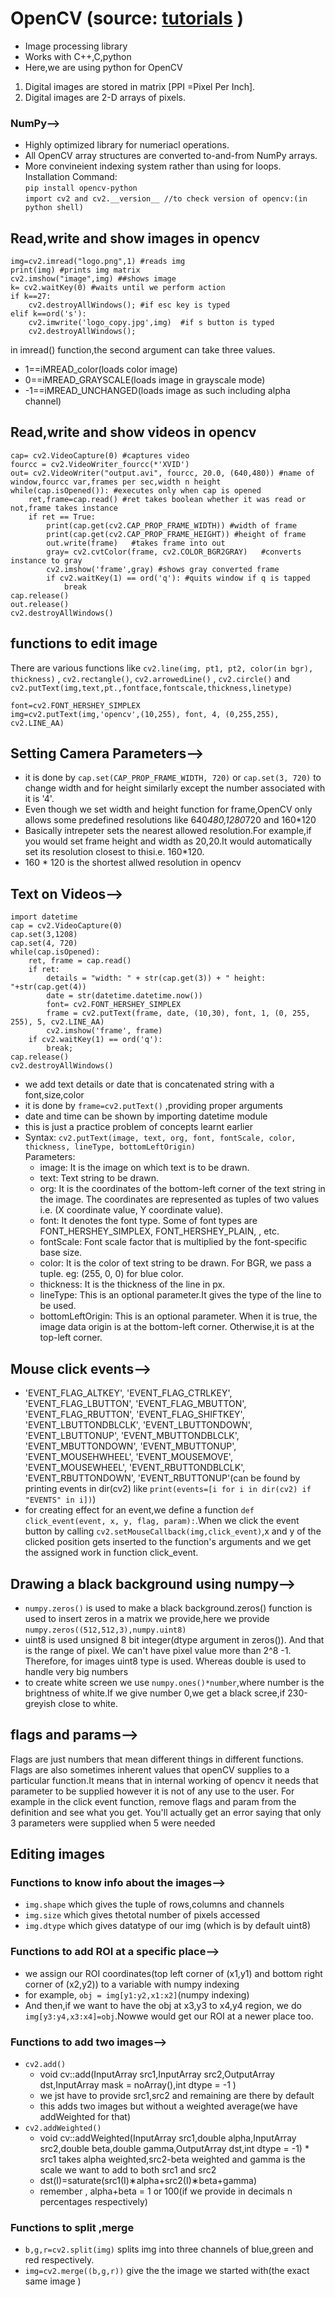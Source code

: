 # OpenCV (source: [tutorials](https://www.youtube.com/watch?v=kdLM6AOd2vc&list=PLS1QulWo1RIa7D1O6skqDQ-JZ1GGHKK-K) )
* Image processing library
* Works with C++,C,python
* Here,we are using python for OpenCV<br>
1. Digital images are stored in matrix [PPI =Pixel Per Inch].<br>
2. Digital images are 2-D arrays of pixels.<br>
### NumPy-->
* Highly optimized library for numeriacl operations.
* All OpenCV array structures are converted to-and-from NumPy arrays.
* More convineient indexing system rather than using for loops.
Installation Command:<br>
`pip install opencv-python`<br>
`import cv2 and cv2.__version__ //to check version of opencv:(in python shell)`

## Read,write and show images in opencv
```import cv2
img=cv2.imread("logo.png",1) #reads img
print(img) #prints img matrix
cv2.imshow("image",img) ##shows image
k= cv2.waitKey(0) #waits until we perform action
if k==27:
	cv2.destroyAllWindows(); #if esc key is typed
elif k==ord('s'):
	cv2.imwrite('logo_copy.jpg',img)  #if s button is typed 
	cv2.destroyAllWindows();
```
in imread() function,the second argument can take three values.
* 1==iMREAD_color(loads color image)
* 0==iMREAD_GRAYSCALE(loads image in grayscale mode)
* -1==iMREAD_UNCHANGED(loads image as such including alpha channel)

## Read,write and show videos in opencv
```import cv2
cap= cv2.VideoCapture(0) #captures video
fourcc = cv2.VideoWriter_fourcc(*'XVID')
out= cv2.VideoWriter("output.avi", fourcc, 20.0, (640,480)) #name of window,fourcc var,frames per sec,width n height
while(cap.isOpened()): #executes only when cap is opened
	ret,frame=cap.read() #ret takes boolean whether it was read or not,frame takes instance 
	if ret == True:
		print(cap.get(cv2.CAP_PROP_FRAME_WIDTH)) #width of frame
		print(cap.get(cv2.CAP_PROP_FRAME_HEIGHT)) #height of frame
		out.write(frame)   #takes frame into out
		gray= cv2.cvtColor(frame, cv2.COLOR_BGR2GRAY)   #converts instance to gray
		cv2.imshow('frame',gray) #shows gray converted frame
		if cv2.waitKey(1) == ord('q'): #quits window if q is tapped
			break
cap.release()
out.release()
cv2.destroyAllWindows()
```

## functions to edit image
There are various functions like ```cv2.line(img, pt1, pt2, color(in bgr), thickness)``` , ```cv2.rectangle()```, ```cv2.arrowedLine()``` , ```cv2.circle()``` and ```cv2.putText(img,text,pt.,fontface,fontscale,thickness,linetype)```
```img = cv2.imread('logo.png')
font=cv2.FONT_HERSHEY_SIMPLEX
img=cv2.putText(img,'opencv',(10,255), font, 4, (0,255,255), cv2.LINE_AA)
```

## Setting Camera Parameters-->
* it is done by ```cap.set(CAP_PROP_FRAME_WIDTH, 720)``` or ```cap.set(3, 720)``` to change width and for height similarly except the number associated with it is '4'.
* Even though we set width and height function for frame,OpenCV only allows some predefined resolutions like 640*480,1280*720 and 160*120
* Basically intrepeter sets the nearest allowed resolution.For example,if you would set frame height and width as 20,20.It would automatically set its resolution closest to thisi.e. 160*120.
* 160 * 120 is the shortest allwed resolution in opencv

## Text on Videos-->
```import cv2
import datetime
cap = cv2.VideoCapture(0)
cap.set(3,1208)
cap.set(4, 720)
while(cap.isOpened):
    ret, frame = cap.read()
    if ret:
        details = "width: " + str(cap.get(3)) + " height: "+str(cap.get(4))
        date = str(datetime.datetime.now())
        font= cv2.FONT_HERSHEY_SIMPLEX
        frame = cv2.putText(frame, date, (10,30), font, 1, (0, 255, 255), 5, cv2.LINE_AA)
        cv2.imshow('frame', frame)
    if cv2.waitKey(1) == ord('q'):
        break;
cap.release()
cv2.destroyAllWindows()
```
* we add text details or date that is concatenated string with a font,size,color
* it is done by ```frame=cv2.putText()``` ,providing proper arguments
* date and time can be shown by importing datetime module
* this is just a practice problem of concepts learnt earlier
* Syntax: ```cv2.putText(image, text, org, font, fontScale, color, thickness, lineType, bottomLeftOrigin)```<br>
Parameters:
	* image: It is the image on which text is to be drawn.
	* text: Text string to be drawn.
	* org: It is the coordinates of the bottom-left corner of the text string in the image. The coordinates are represented as 		  tuples of two values i.e. (X coordinate value, Y coordinate value).
	* font: It denotes the font type. Some of font types are FONT_HERSHEY_SIMPLEX, FONT_HERSHEY_PLAIN, , etc.
	* fontScale: Font scale factor that is multiplied by the font-specific base size.
	* color: It is the color of text string to be drawn. For BGR, we pass a tuple. eg: (255, 0, 0) for blue color.
	* thickness: It is the thickness of the line in px.
	* lineType: This is an optional parameter.It gives the type of the line to be used.
	* bottomLeftOrigin: This is an optional parameter. When it is true, the image data origin is at the bottom-left corner. 		  Otherwise,it is at the top-left corner.
	
## Mouse  click events-->
* 'EVENT_FLAG_ALTKEY', 'EVENT_FLAG_CTRLKEY', 'EVENT_FLAG_LBUTTON', 'EVENT_FLAG_MBUTTON', 'EVENT_FLAG_RBUTTON', 'EVENT_FLAG_SHIFTKEY', 'EVENT_LBUTTONDBLCLK', 'EVENT_LBUTTONDOWN', 'EVENT_LBUTTONUP', 'EVENT_MBUTTONDBLCLK', 'EVENT_MBUTTONDOWN', 'EVENT_MBUTTONUP', 'EVENT_MOUSEHWHEEL', 'EVENT_MOUSEMOVE', 'EVENT_MOUSEWHEEL', 'EVENT_RBUTTONDBLCLK', 'EVENT_RBUTTONDOWN', 'EVENT_RBUTTONUP'(can be found by printing events in dir(cv2) like ```print(events=[i for i in dir(cv2) if "EVENTS" in i])```)
* for creating effect for an event,we define a function ```def click_event(event, x, y, flag, param):```.When we click the event button by calling ```cv2.setMouseCallback(img,click_event)```,x and y of the clicked position gets inserted to the function's arguments and we get the assigned work in function click_event.

## Drawing a black background using numpy-->
* ```numpy.zeros()``` is used to make a black background.zeros() function is used to insert zeros in a matrix we provide,here we provide ```numpy.zeros((512,512,3),numpy.uint8)```
* uint8 is used unsigned 8 bit integer(dtype argument in zeros()). And that is the range of pixel. We can't have pixel value more than 2^8 -1. Therefore, for images uint8 type is used. Whereas double is used to handle very big numbers
* to create white screen we use ```numpy.ones()*number```,where number is the brightness of white.If we give number 0,we get a black scree,if 230-greyish close to white.

## flags and params-->
Flags are just numbers that mean different things in different functions. Flags are also sometimes inherent values that openCV supplies to a particular function.It means that in internal working of opencv it needs that parameter to be supplied however it is not of any use to the user. For example in the click event function, remove flags and param from the definition and see what you get. You'll actually get an error saying that only 3 parameters were supplied when 5 were needed

## Editing images
### Functions to know info about the images-->
* ```img.shape``` which gives the tuple of rows,columns and channels
* ```img.size``` which gives thetotal number of pixels accessed
* ```img.dtype``` which gives datatype of our img (which is by default uint8)
### Functions to add ROI at a specific place-->
* we assign our ROI coordinates(top left corner of (x1,y1) and bottom right corner of (x2,y2)) to a variable with numpy indexing
* for example, ```obj = img[y1:y2,x1:x2]```(numpy indexing)
* And then,if we want to have the obj at x3,y3 to x4,y4 region, we do ```img[y3:y4,x3:x4]=obj```.Nowwe would get our ROI at a newer place too.
### Functions to add two images-->
* ```cv2.add()```
	* void cv::add(InputArray src1,InputArray src2,OutputArray dst,InputArray mask = noArray(),int 	dtype = -1 )	
	* we jst have to provide src1,src2 and remaining are there by default
	* this adds two images but without a weighted average(we have addWeighted for that)
* ```cv2.addWeighted()```
	* void cv::addWeighted(InputArray src1,double alpha,InputArray src2,double beta,double gamma,OutputArray dst,int dtype = -1)		* src1 takes alpha weighted,src2-beta weighted and gamma is the scale we want to add to both src1 and src2
	* dst(I)=saturate(src1(I)∗alpha+src2(I)∗beta+gamma)
	* remember , alpha+beta = 1 or 100(if we provide in decimals n percentages respectively)
### Functions to split ,merge
* ```b,g,r=cv2.split(img)``` splits img into three channels of blue,green and red respectively.
* ```img=cv2.merge((b,g,r))``` give the the image we started with(the exact same image )



